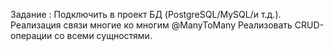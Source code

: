 Задание : Подключить в проект БД (PostgreSQL/MySQL/и т.д.).
Реализация связи многие ко многим @ManyToMany
Реализовать CRUD-операции со всеми сущностями.